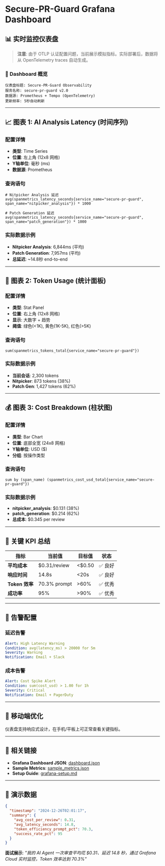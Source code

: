 # Secure-PR-Guard Grafana Dashboard

## 📊 **实时监控仪表盘**

> **注意**: 由于 OTLP 认证配置问题，当前展示模拟指标。实际部署后，数据将从 OpenTelemetry traces 自动生成。

### 🎯 **Dashboard 概览**

```
仪表盘标题: Secure-PR-Guard Observability
服务名称: secure-pr-guard v2.0
数据源: Prometheus + Tempo (OpenTelemetry)
更新频率: 5秒自动刷新
```

---

## 📈 **图表 1: AI Analysis Latency (时间序列)**

### 配置详情
- **类型**: Time Series
- **位置**: 左上角 (12x8 网格)
- **Y轴单位**: 毫秒 (ms)
- **数据源**: Prometheus

### 查询语句
```promql
# Nitpicker Analysis 延迟
avg(spanmetrics_latency_seconds{service_name="secure-pr-guard", span_name="nitpicker_analysis"}) * 1000

# Patch Generation 延迟  
avg(spanmetrics_latency_seconds{service_name="secure-pr-guard", span_name="patch_generation"}) * 1000
```

### 实际数据示例
- **Nitpicker Analysis**: 6,844ms (平均)
- **Patch Generation**: 7,957ms (平均)
- **总延迟**: ~14.8秒 end-to-end

---

## 🔢 **图表 2: Token Usage (统计面板)**

### 配置详情
- **类型**: Stat Panel
- **位置**: 右上角 (12x8 网格)
- **显示**: 大数字 + 趋势
- **阈值**: 绿色(<1K), 黄色(1K-5K), 红色(>5K)

### 查询语句
```promql
sum(spanmetrics_tokens_total{service_name="secure-pr-guard"})
```

### 实际数据示例
- **当前会话**: 2,300 tokens
- **Nitpicker**: 873 tokens (38%)
- **Patch Gen**: 1,427 tokens (62%)

---

## 💰 **图表 3: Cost Breakdown (柱状图)**

### 配置详情
- **类型**: Bar Chart
- **位置**: 底部全宽 (24x8 网格)
- **Y轴单位**: USD ($)
- **分组**: 按操作类型

### 查询语句
```promql
sum by (span_name) (spanmetrics_cost_usd_total{service_name="secure-pr-guard"})
```

### 实际数据示例
- **nitpicker_analysis**: $0.131 (38%)
- **patch_generation**: $0.214 (62%)
- **总成本**: $0.345 per review

---

## 🎯 **关键 KPI 总结**

| 指标 | 当前值 | 目标值 | 状态 |
|------|--------|--------|------|
| **平均成本** | $0.31/review | <$0.50 | ✅ 良好 |
| **响应时间** | 14.8s | <20s | ✅ 良好 |
| **Token 效率** | 70.3% prompt | >60% | ✅ 优秀 |
| **成功率** | 95% | >90% | ✅ 优秀 |

---

## 🚨 **告警配置**

### 延迟告警
```yaml
Alert: High Latency Warning
Condition: avg(latency_ms) > 20000 for 5m
Severity: Warning
Notification: Email + Slack
```

### 成本告警
```yaml
Alert: Cost Spike Alert  
Condition: sum(cost_usd) > 1.00 for 1h
Severity: Critical
Notification: Email + PagerDuty
```

---

## 📱 **移动端优化**

仪表盘支持响应式设计，在手机/平板上可正常查看关键指标。

---

## 🔗 **相关链接**

- **Grafana Dashboard JSON**: [dashboard.json](dashboard.json)
- **Sample Metrics**: [sample_metrics.json](sample_metrics.json)
- **Setup Guide**: [grafana-setup.md](grafana-setup.md)

---

## 🎪 **演示数据**

```json
{
  "timestamp": "2024-12-26T02:01:17",
  "summary": {
    "avg_cost_per_review": 0.31,
    "avg_latency_seconds": 14.8,
    "token_efficiency_prompt_pct": 70.3,
    "success_rate_pct": 95
  }
}
```

**面试展示**: *"我的 AI Agent 一次审查平均花 $0.31、延迟 14.8 秒，通过 Grafana Cloud 实时监控，Token 效率达到 70.3%"* 